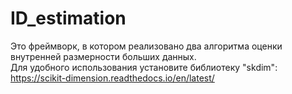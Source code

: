 # ID_estimation
Это фреймворк, в котором реализовано два алгоритма оценки внутренней размерности больших данных.  
Для удобного использования установите библиотеку "skdim":  https://scikit-dimension.readthedocs.io/en/latest/ 
